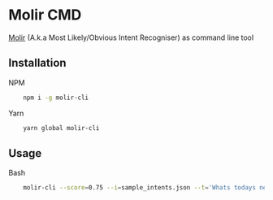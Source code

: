 # Molir CMD
[Molir](https://www.npmjs.com/package/molir) (A.k.a Most Likely/Obvious Intent Recogniser) as command line tool

## Installation

NPM
```bash
    npm i -g molir-cli
```

Yarn
```bash
    yarn global molir-cli
```

## Usage
Bash
```bash
    molir-cli --score=0.75 --i=sample_intents.json --t='Whats todays news?'
```
